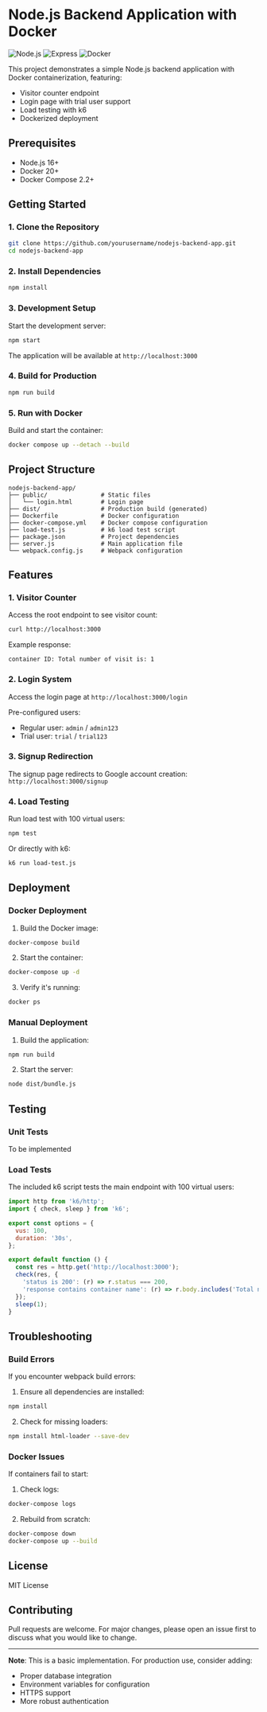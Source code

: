 # Node.js Backend Application with Docker

![Node.js](https://img.shields.io/badge/Node.js-18.x-green)
![Express](https://img.shields.io/badge/Express-4.x-lightgrey)
![Docker](https://img.shields.io/badge/Docker-20.x-blue)

This project demonstrates a simple Node.js backend application with Docker containerization, featuring:
- Visitor counter endpoint
- Login page with trial user support
- Load testing with k6
- Dockerized deployment

## Prerequisites

- Node.js 16+
- Docker 20+
- Docker Compose 2.2+

## Getting Started

### 1. Clone the Repository

```bash
git clone https://github.com/yourusername/nodejs-backend-app.git
cd nodejs-backend-app
```

### 2. Install Dependencies

```bash
npm install
```

### 3. Development Setup

Start the development server:

```bash
npm start
```

The application will be available at `http://localhost:3000`

### 4. Build for Production

```bash
npm run build
```

### 5. Run with Docker

Build and start the container:

```bash
docker compose up --detach --build
```

## Project Structure

```
nodejs-backend-app/
├── public/               # Static files
│   └── login.html        # Login page
├── dist/                 # Production build (generated)
├── Dockerfile            # Docker configuration
├── docker-compose.yml    # Docker compose configuration
├── load-test.js          # k6 load test script
├── package.json          # Project dependencies
├── server.js             # Main application file
└── webpack.config.js     # Webpack configuration
```

## Features

### 1. Visitor Counter

Access the root endpoint to see visitor count:

```bash
curl http://localhost:3000
```
Example response:
```
container ID: Total number of visit is: 1
```

### 2. Login System

Access the login page at `http://localhost:3000/login`

Pre-configured users:
- Regular user: `admin` / `admin123`
- Trial user: `trial` / `trial123`

### 3. Signup Redirection

The signup page redirects to Google account creation:
`http://localhost:3000/signup`

### 4. Load Testing

Run load test with 100 virtual users:

```bash
npm test
```

Or directly with k6:

```bash
k6 run load-test.js
```

## Deployment

### Docker Deployment

1. Build the Docker image:

```bash
docker-compose build
```

2. Start the container:

```bash
docker-compose up -d
```

3. Verify it's running:

```bash
docker ps
```

### Manual Deployment

1. Build the application:

```bash
npm run build
```

2. Start the server:

```bash
node dist/bundle.js
```

## Testing

### Unit Tests

To be implemented

### Load Tests

The included k6 script tests the main endpoint with 100 virtual users:

```javascript
import http from 'k6/http';
import { check, sleep } from 'k6';

export const options = {
  vus: 100,
  duration: '30s',
};

export default function () {
  const res = http.get('http://localhost:3000');
  check(res, {
    'status is 200': (r) => r.status === 200,
    'response contains container name': (r) => r.body.includes('Total number of visit is:'),
  });
  sleep(1);
}
```

## Troubleshooting

### Build Errors

If you encounter webpack build errors:
1. Ensure all dependencies are installed:

```bash
npm install
```

2. Check for missing loaders:

```bash
npm install html-loader --save-dev
```

### Docker Issues

If containers fail to start:
1. Check logs:

```bash
docker-compose logs
```

2. Rebuild from scratch:

```bash
docker-compose down
docker-compose up --build
```

## License

MIT License

## Contributing

Pull requests are welcome. For major changes, please open an issue first to discuss what you would like to change.

---

**Note**: This is a basic implementation. For production use, consider adding:
- Proper database integration
- Environment variables for configuration
- HTTPS support
- More robust authentication
